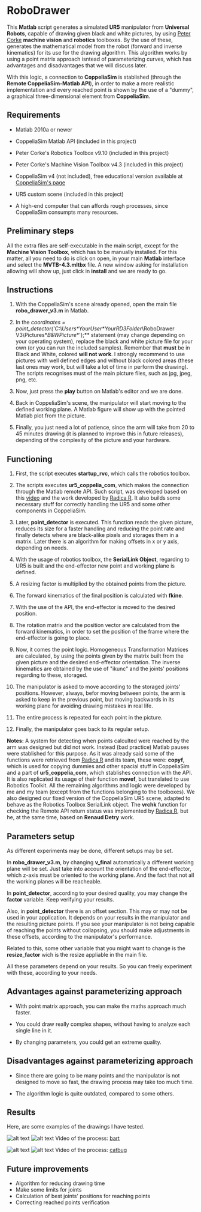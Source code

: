 # RoboDrawer

This **Matlab** script generates a simulated **UR5** manipulator from **Universal Robots**, capable of drawing given black and white 
pictures, by using [Peter Corke](https://github.com/petercorke) **machine vision** and **robotics** toolboxes. By the use of these, generates the mathematical model 
from the robot (forward and inverse kinematics) for its use for the drawing algorithm. This algorithm works by using a point matrix
approach isntead of parameterizing curves, which has advantages and disadvantages that we will discuss later.

With this logic, a connection to **CoppeliaSim** is stablished (through the **Remote CoppeliaSim-Matlab API**), in order to make
a more realistic implementation and every reached point is shown by the use of a "dummy", a graphical three-dimensional 
element from **CoppeliaSim**.

## Requirements

- Matlab 2010a or newer

- CoppeliaSim Matlab API (included in this project)

- Peter Corke's Robotics Toolbox v9.10 (included in this project)

- Peter Corke's Machine Vision Toolbox v4.3 (included in this project)

- CoppeliaSim v4 (not included), free educational version available at [CoppeliaSim's page](https://www.coppeliarobotics.com/)

- UR5 custom scene (included in this project)

- A high-end computer that can affords rough processes, since CoppeliaSim consumpts many resources.

## Preliminary steps

All the extra files are self-executable in the main script, except for the **Machine Vision Toolbox**, which has to be manually
installed. For this matter, all you need to do is click on open, in your main **Matlab** interface and select the **MVTB-4.3.mltbx**
file. A new window asking for installation allowing will show up, just click in **install** and we are ready to go.

## Instructions

1. With the CoppeliaSim's scene already opened, open the main file **robo_drawer_v3.m** in Matlab.

2. In the **coordinates = point_detector('C:\Users\**YourUser**\**YourRD3Folder**\RoboDrawer V3\Pictures\**B&WPicture**');** statement
(may change depending on your operating system), replace the black and white picture file for your own (or you can run the included 
samples). Remember that **must** be in Black and White, colored **will not work**. I strongly recommend to use pictures with well 
defined edges and without black colored areas (these last ones may work, but will take a lot of time in perform the drawing). The
scripts recognises must of the main picture files, such as jpg, jpeg, png, etc.

3. Now, just press the **play** button on Matlab's editor and we are done.

4. Back in CoppeliaSim's scene, the manipulator will start moving to the defined working plane. A Matlab figure will show up with 
the pointed Matlab plot from the picture.

5. Finally, you just need a lot of patience, since the arm will take from 20 to 45 minutes drawing (it is planned to improve this
in future releases), depending of the complexity of the picture and your hardware.

## Functioning

1. First, the script executes **startup_rvc**, which calls the robotics toolbox.

2. The scripts executes **ur5_coppelia_com**, which makes the connection through the Matlab remote API. Such script, was developed
based on this [video](https://www.youtube.com/watch?v=WaYBTA6QPY0) and the work developed by [Radica R](https://github.com/radica1113). It also builds some
necessary stuff for correctly handling the UR5 and some other components in CoppeliaSim.

3. Later, **point_detector** is executed. This function reads the given picture, reduces its size for a faster handling and reducing
the point rate and finally detects where are black-alike pixels and storages them in a matrix. Later there is an algorithm for making
offsets in x or y axis, depending on needs.

4. With the usage of robotics toolbox, the **SerialLink Object**, regarding to UR5 is built and the end-effector new point and working
plane is defined.

5. A resizing factor is multiplied by the obtained points from the picture.

6. The forward kinematics of the final position is calculated with **fkine**.

7. With the use of the API, the end-effector is moved to the desired position.

8. The rotation matrix and the position vector are calculated from the forward kinematics, in order to set the position of the frame
where the end-effector is going to place.

9. Now, it comes the point logic. Homogeneous Transformation Matrices are calculated, by using the points given by the matrix
built from the given picture and the desired end-effector orientation. The inverse kinematics are obtained by the use of "ikunc"
and the joints' positions regarding to these, storaged.

10. The manipulator is asked to move according to the storaged joints' positions. However, always, befor moving between points,
the arm is asked to keep in the previous point, but moving backwards in its working plane for avoiding drawing mistakes in real
life.

11. The entire process is repeated for each point in the picture.

12. Finally, the manipulator goes back to its regular setup.

**Notes:** A system for detecting when points calculted were reached by the arm was designed but did not work. Instead (bad practice)
Matlab pauses were stablished for this purpose. As it was already said some of the functions were retrieved from [Radica R](https://github.com/radica1113) and its
team, these were: **copyf**, which is used for copying dummies and other spacial stuff in CoppeliaSim and a part of **ur5_coppelia_com**,
which stablishes connection with the API. It is also replicated its usage of their function **movef**, but translated to use Robotics
Toolkit. All the remaining algorithms and logic were developed by me and my team (except from the functions belonging to the toolboxes).
We also designed our fixed version of the CoppeliaSim UR5 scene, adapted to behave as the Robotics Toolbox SerialLink object. The **vrchk**
function for checking the Remote API return status was implemented by [Radica R](https://github.com/radica1113), but he, at the same time, based on **Renaud Detry**
work.

## Parameters setup

As different experiments may be done, different setups may be set.

In **robo_drawer_v3.m**, by changing **v_final** automatically a different working plane will be set. Just take into account the 
orientation of the end-effector, which z-axis must be oriented to the working plane. And the fact that not all the working planes
will be reacheable.

In **point_detector**, according to your desired quality, you may change the **factor** variable. Keep verifying your results.

Also, in **point_detector** there is an offset section. This may or may not be used in your application. It depends on your
results in the manipulator and the resulting picture points. If you see your manipulator is not being capable of reaching the 
points without collapsing, you should make adjustments in these offsets, according to the manipulator's performance.

Related to this, some other variable that you might want to change is the **resize_factor** wich is the resize appliable in the
main file. 

All these parameters depend on your results. So you can freely experiment with these, according to your needs.

## Advantages against parameterizing approach

- With point matrix approach, you can make the maths approach much faster.

- You could draw really complex shapes, without having to analyze each single line in it.

- By changing parameters, you could get an extreme quality.

## Disadvantages against parameterizing approach

- Since there are going to be many points and the manipulator is not designed to move so fast, the drawing process may take too
much time.

- The algorithm logic is quite outdated, compared to some others.

## Results

Here, are some examples of the drawings I have tested.

![alt text](https://github.com/JMRMEDEV/RoboDrawer/blob/master/Pictures/bart.jpg "Input Picture: Bart")
![alt text](https://github.com/JMRMEDEV/RoboDrawer/blob/master/Pictures_results/bart.jpg "Drawing Result: Bart")
Video of the process: [bart](https://youtu.be/DJkrqklCV6Y)

![alt text](https://github.com/JMRMEDEV/RoboDrawer/blob/master/Pictures/catbug.jpg "Input Picture: Catbug")
![alt text](https://github.com/JMRMEDEV/RoboDrawer/blob/master/Pictures_results/catbug.jpg "Drawing Result: Catbug")
Video of the process: [catbug](https://youtu.be/kPVfW9TcqEc)

## Future improvements

- Algorithm for reducing drawing time
- Make some limits for joints
- Calculation of best joints' positions for reaching points
- Correcting reached points verification

